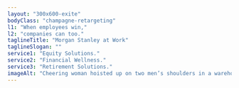 ```yaml
---
layout: "300x600-exite"
bodyClass: "champagne-retargeting"
l1: "When employees win,"
l2: "companies can too."
taglineTitle: "Morgan Stanley at Work"
taglineSlogan: ""
service1: "Equity Solutions."
service2: "Financial Wellness."
service3: "Retirement Solutions."
imageAlt: "Cheering woman hoisted up on two men’s shoulders in a warehouse."
---
```

